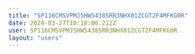 ```yaml
---
title: "SP116CMSVPMJ5HW5438SRR3NHX01ZCGT2F4MFKG0R"
date: 2024-03-27T10:18:00.212Z
user: SP116CMSVPMJ5HW5438SRR3NHX01ZCGT2F4MFKG0R
layout: "users"
---
```

    